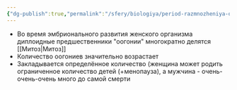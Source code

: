 ```yaml
---
{"dg-publish":true,"permalink":"/sfery/biologiya/period-razmnozheniya-oogeneza/","tags":["Общаябиология"]}
---
```


- Во время эмбрионального развития женского организма диплоидные предшественники "оогонии" многократно делятся [[Митоз\|Митоз]]
- Количество оогониев значительно возрастает
- Закладывается определённое количество (женщина может родить ограниченное количество детей (+менопауза), а мужчина - очень-очень-очень много до самой смерти